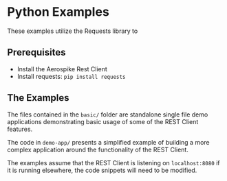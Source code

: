# Python Examples

These examples utilize the Requests library to 

## Prerequisites

* Install the Aerospike Rest Client
* Install requests: `pip install requests`

## The Examples

The files contained in the `basic/` folder are standalone single file demo applications demonstrating basic usage of some of the REST Client features.

The code in `demo-app/` presents a simplified example of building a more complex application around the functionality of the REST Client.

The examples assume that the REST Client is listening on `localhost:8080` if it is running elsewhere, the code snippets will need to be modified.